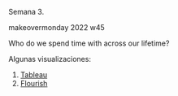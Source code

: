 Semana 3.

makeovermonday 2022 w45

Who do we spend time with across our lifetime?

Algunas visualizaciones:

1. [Tableau](https://fabianghi.github.io/infovis/s3/tableau.html)
2. [Flourish](https://fabianghi.github.io/infovis/s1/BumpChart.html) 
